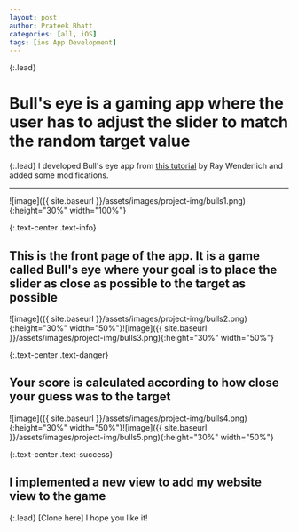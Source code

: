 ```yaml
---
layout: post
author: Prateek Bhatt
categories: [all, iOS]
tags: [ios App Development]
---
```


{:.lead}
# Bull's eye is a gaming app where the user has to adjust the slider to match the random target value

{:.lead}
I developed Bull's eye app from [this tutorial](https://www.raywenderlich.com) by Ray Wenderlich and added some modifications.

---
![image]({{ site.baseurl }}/assets/images/project-img/bulls1.png){:height="30%" width="100%"}

{:.text-center .text-info}

## This is the front page of the app. It is a game called Bull's eye where your goal is to place the slider as close as possible to the target as possible

![image]({{ site.baseurl }}/assets/images/project-img/bulls2.png){:height="30%" width="50%"}![image]({{ site.baseurl }}/assets/images/project-img/bulls3.png){:height="30%" width="50%"}

{:.text-center .text-danger}

## Your score is calculated according to how close your guess was to the target

![image]({{ site.baseurl }}/assets/images/project-img/bulls4.png){:height="30%" width="50%"}![image]({{ site.baseurl }}/assets/images/project-img/bulls5.png){:height="30%" width="50%"}

{:.text-center .text-success}

## I implemented a new view to add my website view to the game

{:.lead}
[Clone here]
I hope you like it!
